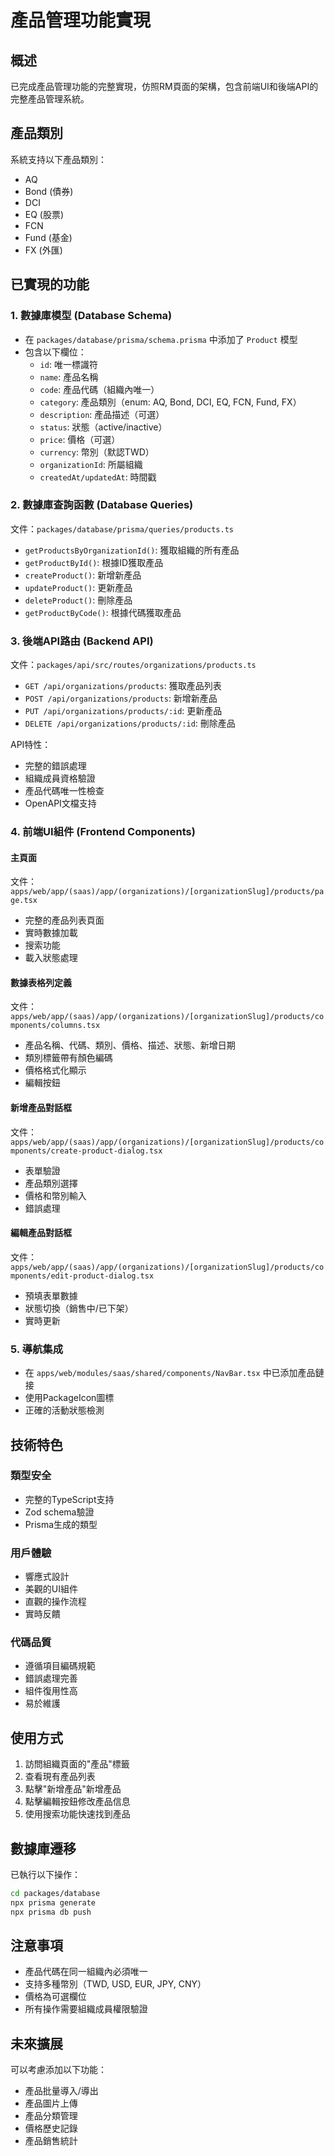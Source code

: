 # 產品管理功能實現

## 概述
已完成產品管理功能的完整實現，仿照RM頁面的架構，包含前端UI和後端API的完整產品管理系統。

## 產品類別
系統支持以下產品類別：
- AQ
- Bond (債券)
- DCI
- EQ (股票)
- FCN
- Fund (基金)
- FX (外匯)

## 已實現的功能

### 1. 數據庫模型 (Database Schema)
- 在 `packages/database/prisma/schema.prisma` 中添加了 `Product` 模型
- 包含以下欄位：
  - `id`: 唯一標識符
  - `name`: 產品名稱
  - `code`: 產品代碼（組織內唯一）
  - `category`: 產品類別（enum: AQ, Bond, DCI, EQ, FCN, Fund, FX）
  - `description`: 產品描述（可選）
  - `status`: 狀態（active/inactive）
  - `price`: 價格（可選）
  - `currency`: 幣別（默認TWD）
  - `organizationId`: 所屬組織
  - `createdAt/updatedAt`: 時間戳

### 2. 數據庫查詢函數 (Database Queries)
文件：`packages/database/prisma/queries/products.ts`
- `getProductsByOrganizationId()`: 獲取組織的所有產品
- `getProductById()`: 根據ID獲取產品
- `createProduct()`: 新增新產品
- `updateProduct()`: 更新產品
- `deleteProduct()`: 刪除產品
- `getProductByCode()`: 根據代碼獲取產品

### 3. 後端API路由 (Backend API)
文件：`packages/api/src/routes/organizations/products.ts`
- `GET /api/organizations/products`: 獲取產品列表
- `POST /api/organizations/products`: 新增新產品
- `PUT /api/organizations/products/:id`: 更新產品
- `DELETE /api/organizations/products/:id`: 刪除產品

API特性：
- 完整的錯誤處理
- 組織成員資格驗證
- 產品代碼唯一性檢查
- OpenAPI文檔支持

### 4. 前端UI組件 (Frontend Components)

#### 主頁面
文件：`apps/web/app/(saas)/app/(organizations)/[organizationSlug]/products/page.tsx`
- 完整的產品列表頁面
- 實時數據加載
- 搜索功能
- 載入狀態處理

#### 數據表格列定義
文件：`apps/web/app/(saas)/app/(organizations)/[organizationSlug]/products/components/columns.tsx`
- 產品名稱、代碼、類別、價格、描述、狀態、新增日期
- 類別標籤帶有顏色編碼
- 價格格式化顯示
- 編輯按鈕

#### 新增產品對話框
文件：`apps/web/app/(saas)/app/(organizations)/[organizationSlug]/products/components/create-product-dialog.tsx`
- 表單驗證
- 產品類別選擇
- 價格和幣別輸入
- 錯誤處理

#### 編輯產品對話框
文件：`apps/web/app/(saas)/app/(organizations)/[organizationSlug]/products/components/edit-product-dialog.tsx`
- 預填表單數據
- 狀態切換（銷售中/已下架）
- 實時更新

### 5. 導航集成
- 在 `apps/web/modules/saas/shared/components/NavBar.tsx` 中已添加產品鏈接
- 使用PackageIcon圖標
- 正確的活動狀態檢測

## 技術特色

### 類型安全
- 完整的TypeScript支持
- Zod schema驗證
- Prisma生成的類型

### 用戶體驗
- 響應式設計
- 美觀的UI組件
- 直觀的操作流程
- 實時反饋

### 代碼品質
- 遵循項目編碼規範
- 錯誤處理完善
- 組件復用性高
- 易於維護

## 使用方式

1. 訪問組織頁面的"產品"標籤
2. 查看現有產品列表
3. 點擊"新增產品"新增產品
4. 點擊編輯按鈕修改產品信息
5. 使用搜索功能快速找到產品

## 數據庫遷移

已執行以下操作：
```bash
cd packages/database
npx prisma generate
npx prisma db push
```

## 注意事項

- 產品代碼在同一組織內必須唯一
- 支持多種幣別（TWD, USD, EUR, JPY, CNY）
- 價格為可選欄位
- 所有操作需要組織成員權限驗證

## 未來擴展

可以考慮添加以下功能：
- 產品批量導入/導出
- 產品圖片上傳
- 產品分類管理
- 價格歷史記錄
- 產品銷售統計 

